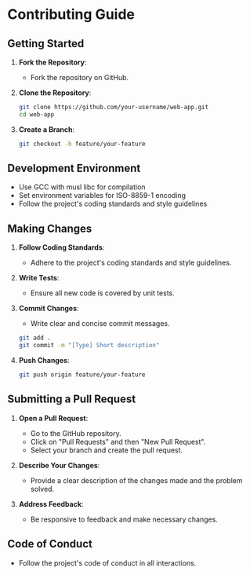# Contributing Guide

## Getting Started
1. **Fork the Repository**:
   - Fork the repository on GitHub.

2. **Clone the Repository**:
   ```sh
   git clone https://github.com/your-username/web-app.git
   cd web-app
   ```

3. **Create a Branch**:
   ```sh
   git checkout -b feature/your-feature
   ```

## Development Environment
- Use GCC with musl libc for compilation
- Set environment variables for ISO-8859-1 encoding
- Follow the project's coding standards and style guidelines

## Making Changes
1. **Follow Coding Standards**:
   - Adhere to the project's coding standards and style guidelines.

2. **Write Tests**:
   - Ensure all new code is covered by unit tests.

3. **Commit Changes**:
   - Write clear and concise commit messages.
   ```sh
   git add .
   git commit -m "[Type] Short description"
   ```

4. **Push Changes**:
   ```sh
   git push origin feature/your-feature
   ```

## Submitting a Pull Request
1. **Open a Pull Request**:
   - Go to the GitHub repository.
   - Click on "Pull Requests" and then "New Pull Request".
   - Select your branch and create the pull request.

2. **Describe Your Changes**:
   - Provide a clear description of the changes made and the problem solved.

3. **Address Feedback**:
   - Be responsive to feedback and make necessary changes.

## Code of Conduct
- Follow the project's code of conduct in all interactions.
